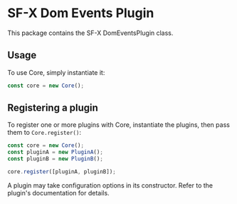 # SF-X Dom Events Plugin

This package contains the SF-X DomEventsPlugin class.

## Usage

To use Core, simply instantiate it:

```js
const core = new Core();
```

## Registering a plugin

To register one or more plugins with Core, instantiate the plugins, then
pass them to `Core.register()`:

```js
const core = new Core();
const pluginA = new PluginA();
const pluginB = new PluginB();

core.register([pluginA, pluginB]);
```

A plugin may take configuration options in its constructor. Refer to the
plugin's documentation for details.
